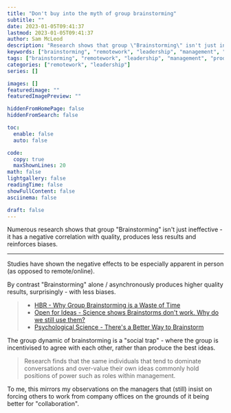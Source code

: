 ```yaml
---
title: "Don't buy into the myth of group brainstorming"
subtitle: ""
date: 2023-01-05T09:41:37
lastmod: 2023-01-05T09:41:37
author: Sam McLeod
description: "Research shows that group \"Brainstorming\" isn't just ineffective - it has a negative correlation with quality, produces less results and reinforces biases."
keywords: ["brainstorming", "remotework", "leadership", "management", "productivity", "remote work"]
tags: ["brainstorming", "remotework", "leadership", "management", "productivity", "remote work"]
categories: ["remotework", "leadership"]
series: []

images: []
featuredimage: ""
featuredImagePreview: ""

hiddenFromHomePage: false
hiddenFromSearch: false

toc:
  enable: false
  auto: false

code:
  copy: true
  maxShownLines: 20
math: false
lightgallery: false
readingTime: false
showFullContent: false
asciinema: false

draft: false
---
```


Numerous research shows that group "Brainstorming" isn't just ineffective - it has a negative correlation with quality, produces less results and reinforces biases.

---

Studies have shown the negative effects to be especially apparent in person (as opposed to remote/online).

By contrast "Brainstorming" alone / asynchronously produces higher quality results, surprisingly - with less biases.

> - [HBR - Why Group Brainstorming is a Waste of Time](https://hbr.org/2015/03/why-group-brainstorming-is-a-waste-of-time)
> - [Open for Ideas - Science shows Brainstorms don't work. Why do we still use them?](http://openforideas.org/blog/2016/11/23/science-shows-brainstorms-dont-work-why-do-we-still-use-them/)
> - [Psychological Science - There's a Better Way to Brainstorm](https://www.psychologicalscience.org/news/minds-business/theres-a-better-way-to-brainstorm.html)

The group dynamic of brainstorming is a "social trap" - where the group is incentivised to agree with each other, rather than produce the best ideas.

> Research finds that the same individuals that tend to dominate conversations and over-value their own ideas commonly hold positions of power such as roles within management.

To me, this mirrors my observations on the managers that (still) insist on forcing others to work from company offices on the grounds of it being better for "collaboration".
